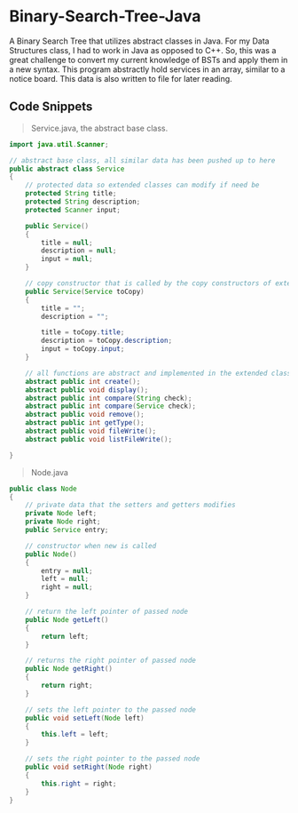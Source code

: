 # Binary-Search-Tree-Java
A Binary Search Tree that utilizes abstract classes in Java. For my Data Structures class, I had to work in Java as opposed to C++. So, this was a great challenge to convert my current knowledge of BSTs and apply them in a new syntax. This program abstractly hold services in an array, similar to a notice board. This data is also written to file for later reading.

## Code Snippets
> Service.java, the abstract base class.
```java
import java.util.Scanner;

// abstract base class, all similar data has been pushed up to here
public abstract class Service
{
    // protected data so extended classes can modify if need be
    protected String title;
    protected String description;
    protected Scanner input;

    public Service()
    {
        title = null;
        description = null;
        input = null;
    }

    // copy constructor that is called by the copy constructors of extended classes
    public Service(Service toCopy)
    {
        title = "";
        description = "";

        title = toCopy.title;
        description = toCopy.description;
        input = toCopy.input;
    }

    // all functions are abstract and implemented in the extended classes
    abstract public int create();
    abstract public void display();
    abstract public int compare(String check);
    abstract public int compare(Service check);
    abstract public void remove();
    abstract public int getType();
    abstract public void fileWrite();
    abstract public void listFileWrite();

}
```
> Node.java 
```java
public class Node
{
    // private data that the setters and getters modifies
    private Node left;
    private Node right;
    public Service entry;

    // constructor when new is called
    public Node()
    {
        entry = null;
        left = null;
        right = null;
    }

    // return the left pointer of passed node
    public Node getLeft()
    {
        return left;
    }

    // returns the right pointer of passed node
    public Node getRight()
    {
        return right;
    }

    // sets the left pointer to the passed node
    public void setLeft(Node left)
    {
        this.left = left;
    }

    // sets the right pointer to the passed node
    public void setRight(Node right)
    {
        this.right = right;
    }
}
```
